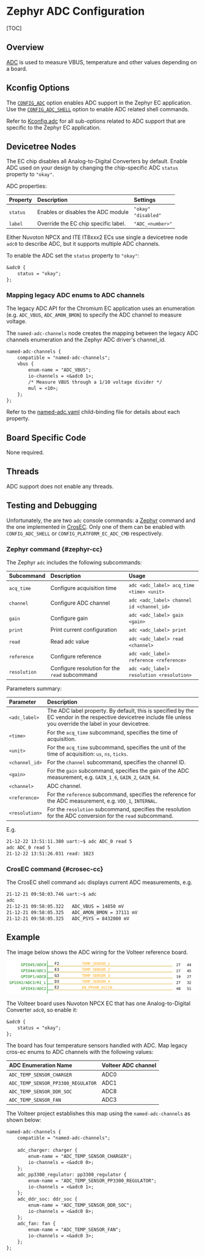 # Zephyr ADC Configuration

[TOC]

## Overview

[ADC] is used to measure VBUS, temperature and other values depending on a board.

## Kconfig Options

The [`CONFIG_ADC`] option enables ADC support in the Zephyr EC application.
Use the [`CONFIG_ADC_SHELL`] option to enable ADC related shell commands.

Refer to [Kconfig.adc] for all sub-options related to ADC support that are
specific to the Zephyr EC application.

## Devicetree Nodes

The EC chip disables all Analog-to-Digital Converters by default.  Enable ADC
used on your design by changing the chip-specific ADC `status` property to
`"okay"`.

ADC properties:

Property | Description | Settings
:------- | :---------- | :-------
`status` | Enables or disables the ADC module | `"okay"` <br> `"disabled"`
`label` | Override the EC chip specific label. |`"ADC_<number>"`

Either Nuvoton NPCX and ITE IT8xxx2 ECs use single a devicetree node `adc0` to
describe ADC, but it supports multiple ADC channels.

To enable the ADC set the `status` property to `"okay"`:
```
&adc0 {
	status = "okay";
};
```

### Mapping legacy ADC enums to ADC channels

The legacy ADC API for the Chromium EC application uses an enumeration (e.g.
`ADC_VBUS`, `ADC_AMON_BMON`) to specify the ADC channel to measure voltage.

The `named-adc-channels` node creates the mapping between the legacy ADC channels
enumeration and the Zephyr ADC driver's channel_id.
```
named-adc-channels {
	compatible = "named-adc-channels";
	vbus {
		enum-name = "ADC_VBUS";
		io-channels = <&adc0 1>;
		/* Measure VBUS through a 1/10 voltage divider */
		mul = <10>;
	};
};
```

Refer to the [named-adc.yaml] child-binding file for details about each property.

## Board Specific Code

None required.

## Threads

ADC support does not enable any threads.

## Testing and Debugging

Unfortunately, the are two `adc` console commands: a [Zephyr](#zephyr-cc) command
and the one implemented in [CrosEC](#crosec-cc).
Only one of them can be enabled with `CONFIG_ADC_SHELL` or
`CONFIG_PLATFORM_EC_ADC_CMD` respectively.

### Zephyr command {#zephyr-cc}

The Zephyr `adc` includes the following subcommands:

Subcommand | Description | Usage
:--------- | :---------- | :----
`acq_time` | Configure acquisition time | `adc <adc_label> acq_time <time> <unit>`
`channel` | Configure ADC channel | `adc <adc_label> channel id <channel_id>`
`gain` | Configure gain | `adc <adc_label> gain <gain>`
`print` | Print current configuration | `adc <adc_label> print`
`read` | Read adc value | `adc <adc_label> read <channel>`
`reference` | Configure reference | `adc <adc_label> reference <reference>`
`resolution` |Configure resolution for the `read` subcommand | `adc <adc_label> resolution <resolution>`

Parameters summary:

Parameter | Description
:-------- | :----------
`<adc_label>` | The ADC label property. By default, this is specified by the EC vendor in the respective devicetree include file unless you override the label in your devicetree.
`<time>` | For the `acq_time` subcommand, specifies the time of acquisition.
`<unit>` | For the `acq_time` subcommand, specifies the unit of the time of acquisition: `us`, `ns`, `ticks`.
`<channel_id>` | For the `channel` subcommand, specifies the channel ID.
`<gain>` | For the `gain` subcommand, specifies the gain of the ADC measurement, e.g. `GAIN_1_6`, `GAIN_2`, `GAIN_64`.
`<channel>` | ADC channel.
`<reference>` | For the `reference` subcommand, specifies the reference for the ADC measurement, e.g. `VDD_1`, `INTERNAL`.
`<resolution>` | For the `resolution` subcommand, specifies the resolution for the ADC conversion for the `read` subcommand.

E.g.
```
21-12-22 13:51:11.380 uart:~$ adc ADC_0 read 5
adc ADC_0 read 5
21-12-22 13:51:26.031 read: 1023
```

### CrosEC command {#crosec-cc}

The CrosEC shell command `adc` displays current ADC measurements, e.g.
```
21-12-21 09:58:03.746 uart:~$ adc
adc
21-12-21 09:58:05.322   ADC_VBUS = 14850 mV
21-12-21 09:58:05.325   ADC_AMON_BMON = 37111 mV
21-12-21 09:58:05.325   ADC_PSYS = 8432000 mV
```

## Example

The image below shows the ADC wiring for the Volteer reference board.

![ADC Example]

The Volteer board uses Nuvoton NPCX EC that has one Analog-to-Digital Converter
`adc0`, so enable it:
```
&adc0 {
	status = "okay";
};
```

The board has four temperature sensors handled with ADC. Map legacy cros-ec enums
to ADC channels with the following values:

ADC Enumeration Name               | Volteer ADC channel
:--------------------------------- | :------------------
`ADC_TEMP_SENSOR_CHARGER`          | ADC0
`ADC_TEMP_SENSOR_PP3300_REGULATOR` | ADC1
`ADC_TEMP_SENSOR_DDR_SOC`          | ADC8
`ADC_TEMP_SENSOR_FAN`              | ADC3

The Volteer project establishes this map using the `named-adc-channels` as shown
below:
```
named-adc-channels {
	compatible = "named-adc-channels";

	adc_charger: charger {
		enum-name = "ADC_TEMP_SENSOR_CHARGER";
		io-channels = <&adc0 0>;
	};
	adc_pp3300_regulator: pp3300_regulator {
		enum-name = "ADC_TEMP_SENSOR_PP3300_REGULATOR";
		io-channels = <&adc0 1>;
	};
	adc_ddr_soc: ddr_soc {
		enum-name = "ADC_TEMP_SENSOR_DDR_SOC";
		io-channels = <&adc0 8>;
	};
	adc_fan: fan {
		enum-name = "ADC_TEMP_SENSOR_FAN";
		io-channels = <&adc0 3>;
	};
};
```

[ADC]: ../ec_terms.md#adc
[ADC Example]: ../images/volteer_adc.png
[Kconfig.adc]: ../../zephyr/Kconfig.adc
[`CONFIG_ADC`]:
https://docs.zephyrproject.org/latest/kconfig.html#CONFIG_ADC
[`CONFIG_ADC_SHELL`]:
https://docs.zephyrproject.org/latest/kconfig.html#CONFIG_ADC_SHELL
[named-adc.yaml]:
../../zephyr/dts/bindings/adc/named-adc.yaml
